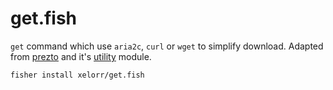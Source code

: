 # get.fish

`get` command which use `aria2c`, `curl` or `wget` to simplify download.  Adapted from [prezto](https://github.com/sorin-ionescu/prezto) and it's [utility](https://github.com/sorin-ionescu/prezto/tree/master/modules/utility) module.

```fish
fisher install xelorr/get.fish
```
